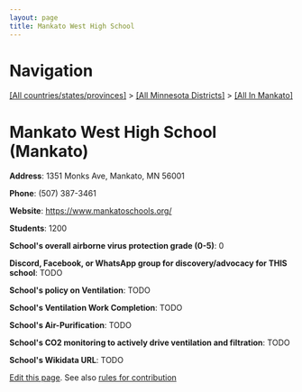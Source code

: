 ```yaml
---
layout: page
title: Mankato West High School
---
```

# Navigation

[[All countries/states/provinces]](../../..) > [[All Minnesota Districts]](../..) > [[All In Mankato]](..)

# Mankato West High School (Mankato)

**Address**: 1351 Monks Ave, Mankato, MN 56001

**Phone**: (507) 387-3461

**Website**: <https://www.mankatoschools.org/>

**Students**: 1200

**School's overall airborne virus protection grade (0-5)**: 0

**Discord, Facebook, or WhatsApp group for discovery/advocacy for THIS school**: TODO

**School's policy on Ventilation**: TODO

**School's Ventilation Work Completion**: TODO

**School's Air-Purification**: TODO

**School's CO2 monitoring to actively drive ventilation and filtration**: TODO

**School's Wikidata URL**: TODO


[Edit this page](https://github.com/ventilate-schools/MN/edit/main/./Mankato/Mankato_West_High_School.md). See also [rules for contribution](../../../contribution-rules/)